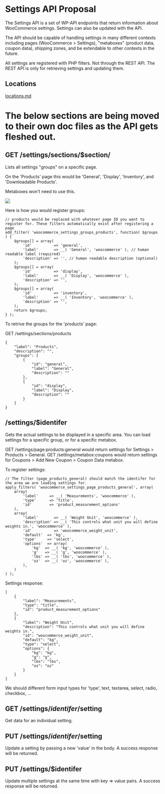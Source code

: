 # Settings API Proposal

The Settings API is a set of WP-API endpoints that return information about WooCommerce settings. Settings can also be updated with the API.

The API should be capable of handling settings in many different contexts including pages (WooCommerce > Settings), "metaboxes" (product data, coupon data), shipping zones, and be extendable to other contexts in the future.

All settings are registered with PHP filters. Not through the REST API. The REST API is only for retrieving settings and updating them.

## Locations
[locations.md](locations.md)

# The below sections are being moved to their own doc files as the API gets fleshed out.

## GET /settings/sections/$section/

Lists all settings "groups" on a specific page. 

On the 'Products' page this would be 'General', 'Display', 'Inventory', and 'Downloadable Products'.

Metaboxes won't need to use this.

![](https://cldup.com/qXlfpvItr6-3000x3000.png)

Here is how you would register groups:

	// products would be replaced with whatever page ID you want to register for. These filters automatically exist after registering a page
	add_filter( 'woocommerce_settings_groups_products', function( $groups ) {
		$groups[] = array(
			'id'          => 'general',
			'label'       => __( 'General', 'woocommerce' ), // human readable label (required)
			'description' => '', // human readable description (optional)
		);
		$groups[] = array(
			'id'		  => 'display',
			'label'       => __( 'Display', 'woocommerce' ),
			'description' => '',
		);
		$groups[] = array(
			'id'		  => 'inventory',
			'label'       => __( 'Inventory', 'woocommerce' ),
			'description' => '',
		);
		return $groups;
	} );

To retrive the groups for the 'products' page:

GET /settings/sections/products

	{
	    "label": "Products",
	    "description": "",
	    "groups": [
	        {
	            "id": "general",
	            "label": "General",
	            "description": ""
	        },
	        {
	            "id": "display",
	            "label": "Display",
	            "description": ""
	        }
	    ]
	}


## /settings/$identifer

Gets the actual settings to be displayed in a specific area. You can load settings for a specific group, or for a specific metabox.

GET /settings/page:products:general would return settings for Settings > Products > General.
GET /settings/metabox:coupons would return settings for Coupons > Add New Coupon > Coupon Data metabox.

To register settings:

	// The filter (page_products_general) should match the identifer for the area we are loading settings for.
	apply_filters( 'woocommerce_settings_page_products_general', array(
		array(
			'label' 	=> __( 'Measurements', 'woocommerce' ),
			'type' 		=> 'title',
			'id' 		=> 'product_measurement_options'
		),
		array(
			'label'       => __( 'Weight Unit', 'woocommerce' ),
			'description' => __( 'This controls what unit you will define weights in.', 'woocommerce' ),
			'id'          => 'woocommerce_weight_unit',
			'default'  => 'kg',
			'type'     => 'select',
			'options'  => array(
				'kg'  => __( 'kg', 'woocommerce' ),
				'g'   => __( 'g', 'woocommerce' ),
				'lbs' => __( 'lbs', 'woocommerce' ),
				'oz'  => __( 'oz', 'woocommerce' ),
			),
		)
	) );
	
Settings response:

	[
	    {
	        "label": "Measurements",
	        "type": "title",
	        "id": "product_measurement_options"
	    },
	    {
	        "label": "Weight Unit",
	        "description": "This controls what unit you will define weights in.",
	        "id": "woocommerce_weight_unit",
	        "default": "kg",
	        "type": "select",
	        "options": {
	            "kg": "kg",
	            "g": "g",
	            "lbs": "lbs",
	            "oz": "oz"
	        }
	    }
	]

We should different form input types for 'type', text, textarea, select, radio, checkbox, ...

## GET /settings/$identifer/$setting

Get data for an individual setting. 

## PUT /settings/$identifer/$setting

Update a setting by passing a new 'value' in the body. A success response will be returned.

## PUT /settings/$identifer

Update multiple settings at the same time with key => value pairs. A success response will be returned.
